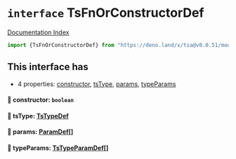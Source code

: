 # `interface` TsFnOrConstructorDef

[Documentation Index](../README.md)

```ts
import {TsFnOrConstructorDef} from "https://deno.land/x/tsa@v0.0.51/mod.ts"
```

## This interface has

- 4 properties:
[constructor](#-constructor-boolean),
[tsType](#-tstype-tstypedef),
[params](#-params-paramdef),
[typeParams](#-typeparams-tstypeparamdef)


#### 📄 constructor: `boolean`



#### 📄 tsType: [TsTypeDef](../type.TsTypeDef/README.md)



#### 📄 params: [ParamDef](../type.ParamDef/README.md)\[]



#### 📄 typeParams: [TsTypeParamDef](../interface.TsTypeParamDef/README.md)\[]



